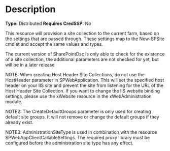 # Description

**Type:** Distributed
**Requires CredSSP:** No

This resource will provision a site collection to the current farm, based on
the settings that are passed through. These settings map to the New-SPSite
cmdlet and accept the same values and types.

The current version of SharePointDsc is only able to check for the existence
of a site collection, the additional parameters are not checked for yet, but
will be in a later release

NOTE:
When creating Host Header Site Collections, do not use the HostHeader
parameter in SPWebApplication. This will set the specified host header on your
IIS site and prevent the site from listening for the URL of the Host Header
Site Collection.
If you want to change the IIS website binding settings, please use the xWebsite
resource in the xWebAdministration module.

NOTE2:
The CreateDefaultGroups parameter is only used for creating default site
groups. It will not remove or change the default groups if they already exist.

NOTE3:
AdministrationSiteType is used in combination with the resource
SPWebAppClientCallableSettings. The required proxy library must be configured
before the administration site type has any effect.
 